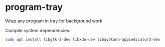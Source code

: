 # program-tray
Wrap any program in tray for background work

Compile system dependencies:
```bash
sudo apt install libgtk-3-dev libxdo-dev libayatana-appindicator3-dev
```
